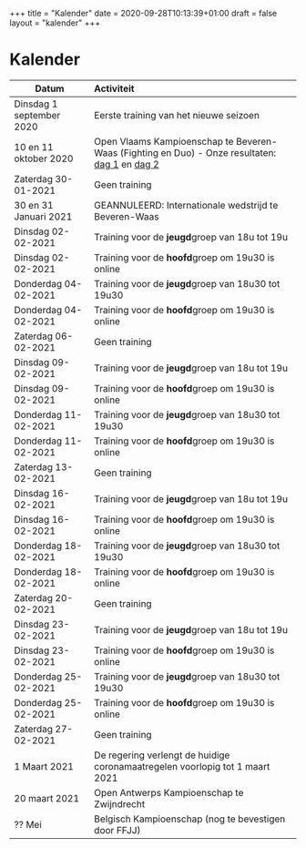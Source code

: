 +++
title = "Kalender"
date = 2020-09-28T10:13:39+01:00
draft = false
layout = "kalender"
+++
# Kalender
| Datum                                     | Activiteit                                                                                       |
| ------------------------------------------|:-------------------------------------------------------------------------------------------------|
| Dinsdag 1 september 2020                  | Eerste training van het nieuwe seizoen                                                           | 
| 10 en 11 oktober 2020                      | Open Vlaams Kampioenschap te Beveren-Waas (Fighting en Duo) - Onze resultaten: [dag 1](https://www.jujitsukeerbergen.be/nieuws/2020/10/10/open-vlaams-kampioenschap-ju-jitsu-2020---dag-1/) en [dag 2](https://www.jujitsukeerbergen.be/nieuws/2020/10/11/open-vlaams-kampioenschap-ju-jitsu-2020---dag-2/)                                      |
|Zaterdag 30-01-2021| Geen training|
|30 en 31 Januari 2021                      | GEANNULEERD: Internationale wedstrijd te Beveren-Waas                                                         |
|Dinsdag 02-02-2021| Training voor de **jeugd**groep van 18u tot 19u|
|Dinsdag 02-02-2021|  Training voor de **hoofd**groep om 19u30 is online|
|Donderdag 04-02-2021| Training voor de **jeugd**groep van 18u30 tot 19u30|
|Donderdag 04-02-2021|  Training voor de **hoofd**groep om 19u30 is online|
|Zaterdag 06-02-2021| Geen training|
|Dinsdag 09-02-2021| Training voor de **jeugd**groep van 18u tot 19u|
|Dinsdag 09-02-2021|  Training voor de **hoofd**groep om 19u30 is online|
|Donderdag 11-02-2021| Training voor de **jeugd**groep van 18u30 tot 19u30|
|Donderdag 11-02-2021|  Training voor de **hoofd**groep om 19u30 is online|
|Zaterdag 13-02-2021| Geen training|
|Dinsdag 16-02-2021| Training voor de **jeugd**groep van 18u tot 19u|
|Dinsdag 16-02-2021|  Training voor de **hoofd**groep om 19u30 is online|
|Donderdag 18-02-2021| Training voor de **jeugd**groep van 18u30 tot 19u30|
|Donderdag 18-02-2021|  Training voor de **hoofd**groep om 19u30 is online|
|Zaterdag 20-02-2021| Geen training|
|Dinsdag 23-02-2021| Training voor de **jeugd**groep van 18u tot 19u|
|Dinsdag 23-02-2021|  Training voor de **hoofd**groep om 19u30 is online|
|Donderdag 25-02-2021| Training voor de **jeugd**groep van 18u30 tot 19u30|
|Donderdag 25-02-2021|  Training voor de **hoofd**groep om 19u30 is online|
|Zaterdag 27-02-2021| Geen training|
|1 Maart 2021                      | De regering verlengt de huidige coronamaatregelen voorlopig tot 1 maart 2021|
|20 maart 2021                              | Open Antwerps Kampioenschap te Zwijndrecht                                                       |
|?? Mei                                     | Belgisch Kampioenschap (nog te bevestigen door FFJJ)                                             |